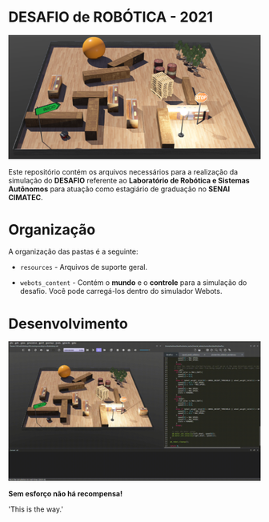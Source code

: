 # DESAFIO de ROBÓTICA - 2021

![banner](https://github.com/MatheusFranca-dev/desafiorobotica/blob/master/resources/banner.png)

Este repositório contém os arquivos necessários para a realização da simulação do **DESAFIO** referente ao **Laboratório de Robótica e Sistemas Autônomos** para atuação como estagiário de graduação no **SENAI CIMATEC**.

# Organização

A organização das pastas é a seguinte:

- `resources` - Arquivos de suporte geral.

- `webots_content` - Contém o **mundo** e o **controle** para a simulação do desafio. Você pode carregá-los dentro do simulador Webots.

# Desenvolvimento

![banner](https://github.com/MatheusFranca-dev/desafiorobotica/blob/master/resources/desafio-fast.gif)


**Sem esforço não há recompensa!**

'This is the way.'
